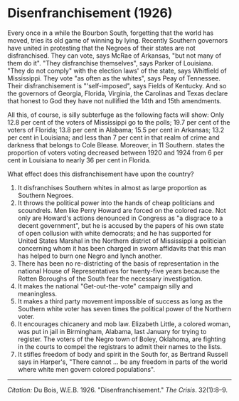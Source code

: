 <!--
title:   Disenfranchisement
author:  Du Bois, W.E.B.
journal: The Crisis
year:    1926
volume:  32
issue:   1
pages:   8-9
-->
# Disenfranchisement (1926)

Every once in a while the Bourbon South, forgetting that the world has moved, tries its old game of winning by lying. Recently Southern governors have united in protesting that the Negroes of their states are not disfranchised. They can vote, says McRae of Arkansas, "but not many of them do it". "They disfranchise themselves", says Parker of Louisiana. "They do not comply" with the election laws' of the state, says Whitfield of Mississippi. They vote "as often as the whites", says Peay of Tennessee. Their disfranchisement is "'self-imposed", says Fields of Kentucky. And so the governors of Georgia, Florida, Virginia, the Carolinas and Texas declare that honest to God they have not nullified the 14th and 15th amendments. 

All this, of course, is silly subterfuge as the following facts will show: Only 12.8 per cent of the voters of Mississippi go to the polls; 19.7 per cent of the voters of Florida; 13.8 per cent in Alabama; 15.5 per cent in Arkansas; 13.2 per cent in Louisiana; and less than 7 per cent in that realm of crime and darkness that belongs to Cole Blease. Moreover, in 11 Southern. states the proportion of voters voting decreased between 1920 and 1924 from 6 per cent in Louisiana to nearly 36 per cent in Florida. 

What effect does this disfranchisement have upon the country? 

1. It disfranchises Southern whites in almost as large proportion as Southern Negroes. 
2. It throws the political power into the hands of cheap politicians and scoundrels. Men like Perry Howard are forced on the colored race. Not only are Howard's actions denounced in Congress as "a disgrace to a decent government", but he is accused by the papers of his own state of open collusion with white democrats; and he has supported for United States Marshal in the Northern district of Mississippi a politician concerning whom it has been charged in sworn affidavits that this man has helped to burn one Negro and lynch another. 
3. There has been no re-districting of the basis of representation in the national House of Representatives for twenty-five years because the Rotten Boroughs of the South fear the necessary investigation. 
4. It makes the national "Get-out-the-vote" campaign silly and meaningless. 
5. It makes a third party movement impossible of success as long as the Southern white voter has seven times the political power of the Northern voter. 
6. It encourages chicanery and mob law. Elizabeth Little, a colored woman, was put in jail in Birmingham, Alabama, last January for trying to register. The voters of the Negro town of Boley, Oklahoma, are fighting in the courts to compel the registrars to admit their names to the lists. 
7. It stifles freedom of body and spirit in the South for, as Bertrand Russell says in Harper's, "There cannot … be any freedom in parts of the world where white men govern colored populations". 

________________
*Citation:* Du Bois, W.E.B. 1926. "Disenfranchisement." *The Crisis*. 32(1):8&ndash;9.